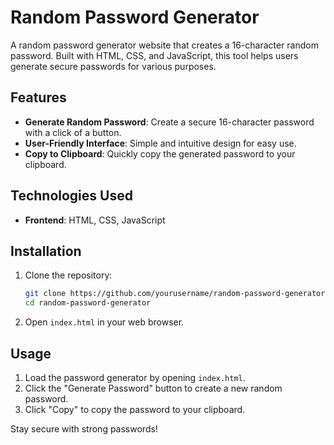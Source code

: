 # Random Password Generator

A random password generator website that creates a 16-character random password. Built with HTML, CSS, and JavaScript, this tool helps users generate secure passwords for various purposes.

## Features

- **Generate Random Password**: Create a secure 16-character password with a click of a button.
- **User-Friendly Interface**: Simple and intuitive design for easy use.
- **Copy to Clipboard**: Quickly copy the generated password to your clipboard.

## Technologies Used

- **Frontend**: HTML, CSS, JavaScript

## Installation

1. Clone the repository:
    ```bash
    git clone https://github.com/yourusername/random-password-generator.git
    cd random-password-generator
    ```

2. Open `index.html` in your web browser.

## Usage

1. Load the password generator by opening `index.html`.
2. Click the "Generate Password" button to create a new random password.
3. Click "Copy" to copy the password to your clipboard.

Stay secure with strong passwords!
